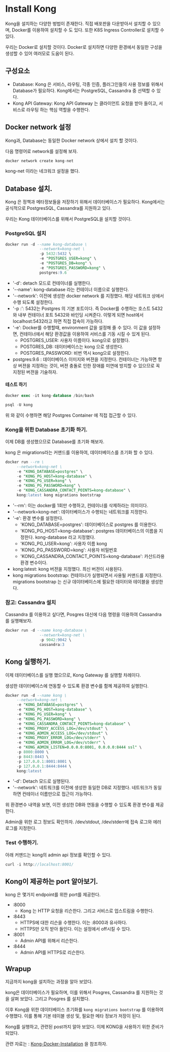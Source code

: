 # Install Kong

Kong을 설치하는 다양한 벙법이 존재한다. 직접 배포판을 다운받아서 설치할 수 있으며, Docker를 이용하여 설치할 수 도 있다. 또한 K8S Ingress Controller로 설치할 수 있다. 

우리는 Docker로 설치할 것이다. Docker로 설치하면 다양한 환경에서 동일한 구성을 생성할 수 있어 여러모로 도움이 된다. 

## 구성요소 

- Database: Kong 은 서비스, 라우팅, 각종 인증, 플러그인들의 사용 정보를 위해서 Database가 필요하다. Kong에서는 PostgreSQL, Cassandra 중 선택할 수 있다. 
- Kong API Gateway: Kong API Gateway 는 클라이언트 요청을 받아 들이고, 서비스로 라우팅 하는 핵심 역할을 수행한다. 

## Docker network 설정 

Kong과, Database는 동일한 Docker network 상에서 설치 할 것이다. 

다음 명령어로 network를 설정해 보자. 

```go
docker network create kong-net
```

kong-net 이라는 네크워크 설정을 했다. 

## Database 설치. 

Kong 은 정책과 메타정보들을 저장하기 위해서 데이터베이스가 필요하다. Kong에서는 공식적으로 PostgresSQL, Cassandra를 지원하고 있다. 

우리는 Kong 데이터베이스를 위해서 PostgreSQL을 설치할 것이다. 

### PostgreSQL 설치

```sql
docker run -d --name kong-database \
               --network=kong-net \
               -p 5432:5432 \
               -e "POSTGRES_USER=kong" \
               -e "POSTGRES_DB=kong" \
               -e "POSTGRES_PASSWORD=kong" \
               postgres:9.6
```

- '-d': detach 모드로 컨테이너를 실행한다. 
- '--name': kong-database 라는 컨테이너 이름으로 실행한다. 
- '--network': 이전에 생성한 docker network 를 지정했다. 해당 네트워크 상에서 수행 되도록 설정한다. 
- '-p <host>:<container>': 5432는 Postgres 의 기본 포트이다. 즉 Docker를 수행하는 호스트 5432와 내부 컨테이너 포트 5432와 바인딩 시켜준다. 이렇게 되면 host에서 localhost:5432라고 하면 직접 접속이 가능하다. 
- '-e': Docker를 수행할때, environment 값을 설정해 줄 수 있다. 이 값을 설정하면, 컨테이너에서 해당 환경값을 이용하여 서비스를 기동 시킬 수 있게 된다. 
  - POSTGRES_USER: 사용자 이름이다. kong으로 설정했다. 
  - POSTGRES_DB: 데이터베이스는 kong 으로 생성한다. 
  - POSTGRES_PASSWORD: 비번 역시 kong으로 설정한다. 
- postgres:9.6 : 데이터베이스 이미지와 버젼을 지정한다. 컨테이너는 가능하면 항상 버젼을 지정하는 것이, 버젼 충돌로 인한 장애를 미연에 방지할 수 있으므로 꼭 지정된 버젼을 기술하자. 

#### 테스트 하기

```sql
docker exec -it kong-database /bin/bash

psql -U kong
```

위 와 같이 수행하면 해당 Postgres Container 에 직접 접근할 수 있다. 

###  Kong을 위한 Database 초기화 하기. 

이제 DB를 생성했으므로 Database를 초기화 해보자. 

kong 은 migrations라는 커맨드를 이용하여, 데이터베이스를 초기화 할 수 있다. 

```sql
docker run --rm \
     --network=kong-net \
     -e "KONG_DATABASE=postgres" \
     -e "KONG_PG_HOST=kong-database" \
     -e "KONG_PG_USER=kong" \
     -e "KONG_PG_PASSWORD=kong" \
     -e "KONG_CASSANDRA_CONTACT_POINTS=kong-database" \
     kong:latest kong migrations bootstrap
```

- '--rm': 이는 docker를 1회만 수행하고, 컨테이너를 삭제하라는 의미이다. 
- '--network=kong-net': 데이터베이스가 수행되는 네트워크를 지정한다. 
- '-e': 환경 변수를 설정한다. 
  - 'KONG_DATABASE=postgres': 데이터베이스로 postgres 를 이용한다. 
  - 'KONG_PG_HOST=kong-database': postgres 데이터베이스의 이름을 지정한다. kong-database 라고 지정했다. 
  - 'KONG_PG_USER=kong': 사용자 이름 kong
  - 'KONG_PG_PASSWORD=kong': 사용자 비밀번호 
  - 'KONG_CASSANDRA_CONTACT_POINTS=kong-database': 카산드라용 환경 변수이다. 
- kong:latest: kong 버젼을 지정했다. 최신 버젼이 사용된다. 
- kong migrations bootstrap: 컨테이너가 실행되면서 사용될 커맨드를 지정한다. migrations bootstrap 는 신규 데이터베이스에 필요한 데이터와 테이블을 생성한다. 

### 참고: Cassandra 설치

Cassandra 를 이용하고 싶다면, Posgres 대신에 다음 명령을 이용하여 Cassandra를 실행해보자. 

```sql
docker run -d --name kong-database \
               --network=kong-net \
               -p 9042:9042 \
               cassandra:3
```

## Kong 실행하기. 

이제 데이터베이스를 실행 했으므로, Kong Gateway 를 실행할 차례이다. 

생성한 데이터베이스에 연동할 수 있도록 환경 변수를 함께 제공하여 실행한다. 

```sql
docker run -d --name kong \
     --network=kong-net \
     -e "KONG_DATABASE=postgres" \
     -e "KONG_PG_HOST=kong-database" \
     -e "KONG_PG_USER=kong" \
     -e "KONG_PG_PASSWORD=kong" \
     -e "KONG_CASSANDRA_CONTACT_POINTS=kong-database" \
     -e "KONG_PROXY_ACCESS_LOG=/dev/stdout" \
     -e "KONG_ADMIN_ACCESS_LOG=/dev/stdout" \
     -e "KONG_PROXY_ERROR_LOG=/dev/stderr" \
     -e "KONG_ADMIN_ERROR_LOG=/dev/stderr" \
     -e "KONG_ADMIN_LISTEN=0.0.0.0:8001, 0.0.0.0:8444 ssl" \
     -p 8000:8000 \
     -p 8443:8443 \
     -p 127.0.0.1:8001:8001 \
     -p 127.0.0.1:8444:8444 \
     kong:latest
```

- '-d': Detach 모드로 실행된다. 
- '--network': 네트워크를 이전에 생성한 동일한 DB로 지정했다. 네트워크가 동일하면 컨테이너 이름만으로 접근이 가능하다. 

위 환경변수 내역을 보면, 이전 생성한 DB와 연동을 수행할 수 있도록 환경 변수를 제공한다. 

Admin을 위한 로그 정보도 확인하자. /dev/stdout, /dev/stderr에 접속 로그와 에러 로그를 지정한다. 

### Test 수행하기. 

아래 커맨드는 kong의 admin api 정보를 확인할 수 있다. 

```go
curl -i http://localhost:8001/
```

## Kong이 제공하는 port 알아보기. 

kong 은 몇가지 endpoint를 위한 port를 제공한다. 

- :8000 
  - Kong 는 HTTP 요청을 리슨한다. 그리고 서비스로 업스트림을 수행한다. 
- :8443
  - HTTPS에 대한 리슨을 수행한다. 이는 :8000과 유사하다. 
  - HTTPS만 오직 받아 들인다. 이는 설정에서 off시킬 수 있다. 
- :8001
  - Admin API를 위해서 리슨한다. 
- :8444 
  - Admin API를 HTTPS로 리슨한다. 


## Wrapup

지금까지 kong을 설치하는 과정을 알아 보았다. 

kong은 데이터베이스가 필요하며, 이를 위해서 Posgres, Cassandra 를 지원하는 것을 살펴 보았다. 그리고 Posgres 를 설치했다. 

이후 Kong을 위한 데이터베이스 초기화를 `kong migrations bootstrap` 를 이용하여 수행했다. 이를 통해 기본 테이블 생성 및, 필요한 메타 정보가 저장이 된다. 

Kong를 실행하고, 관련된 post까지 알아 보았다. 이제 KONG을 사용하기 위한 준비가 되었다. 

관련 자료는 : [Kong-Docker-Installation](https://docs.konghq.com/install/docker/?_ga=2.75653653.1045775957.1620562249-269059471.1620283336) 을 참조하자. 
